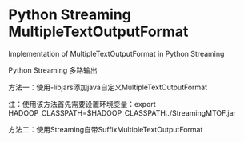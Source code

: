# Python Streaming MultipleTextOutputFormat
Implementation of MultipleTextOutputFormat in Python Streaming

Python Streaming 多路输出

方法一：使用-libjars添加java自定义MultipleTextOutputFormat

注：使用该方法首先需要设置环境变量：export HADOOP_CLASSPATH=$HADOOP_CLASSPATH:./StreamingMTOF.jar

方法二：使用Streaming自带SuffixMultipleTextOutputFormat

